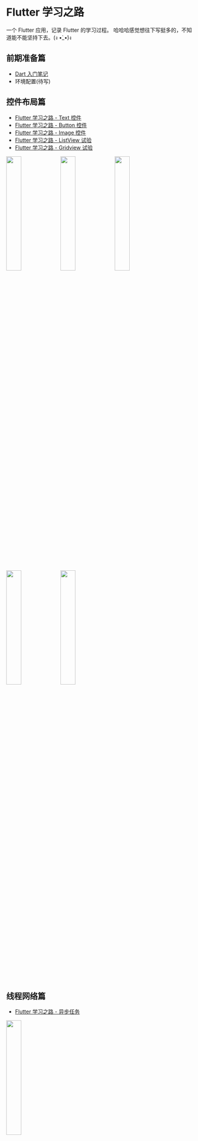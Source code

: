 # Flutter 学习之路

一个 Flutter 应用，记录 Flutter 的学习过程。 哈哈哈感觉想往下写挺多的，不知道能不能坚持下去。(ง •̀_•́)ง

## 前期准备篇

- [Dart 入门笔记](https://github.com/draftbk/flutter_road/blob/master/notes/Dart_Intro.md)
- 环境配置(待写)


## 控件布局篇

- [Flutter 学习之路 - Text 控件](https://github.com/draftbk/flutter_road/blob/master/notes/Flutter_Text.md)
- [Flutter 学习之路 - Button 控件](https://github.com/draftbk/flutter_road/blob/master/notes/Flutter_Button.md)
- [Flutter 学习之路 - Image 控件](https://github.com/draftbk/flutter_road/blob/master/notes/Flutter_Image.md)
- [Flutter 学习之路 - ListView 试验](https://github.com/draftbk/flutter_road/blob/master/notes/Flutter_Listview.md)
- [Flutter 学习之路 - Gridview 试验](https://github.com/draftbk/flutter_road/blob/master/notes/Flutter_Gridview.md)



<img src="https://github.com/draftbk/Blog_Resource/blob/master/Flutter/gif/flutter_road_text.gif" width="28%" height="28%"> <img src="https://github.com/draftbk/Blog_Resource/blob/master/Flutter/gif/flutter_road_button.gif" width="28%" height="28%"> <img src="https://github.com/draftbk/Blog_Resource/blob/master/Flutter/gif/flutter_road_image.gif" width="28%" height="28%">

<img src="https://github.com/draftbk/Blog_Resource/blob/master/Flutter/gif/flutter_road_listview.gif" width="28%" height="28%"> <img src="https://github.com/draftbk/Blog_Resource/blob/master/Flutter/gif/flutter_road_gridview.gif" width="28%" height="28%">

## 线程网络篇

- [Flutter 学习之路 - 异步任务](https://github.com/draftbk/flutter_road/blob/master/notes/Flutter_Async.md)

<img src="https://github.com/draftbk/Blog_Resource/blob/master/Flutter/gif/flutter_road_async.gif" width="28%" height="28%"> 